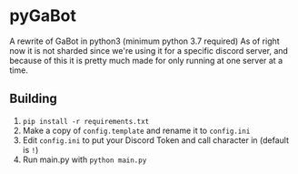 # pyGaBot
A rewrite of GaBot in python3 (minimum python 3.7 required)
As of right now it is not sharded since we're using it for a specific discord server, and because of this it is pretty much made for only running at one server at a time.

## Building
1. `pip install -r requirements.txt`
2. Make a copy of `config.template` and rename it to `config.ini`
3. Edit `config.ini` to put your Discord Token and call character in (default is `!`)
4. Run main.py with `python main.py`
